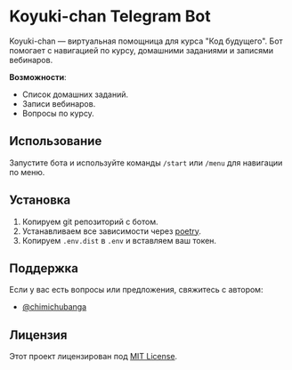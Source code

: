 # Koyuki-chan Telegram Bot

Koyuki-chan — виртуальная помощница для курса "Код будущего".
Бот помогает с навигацией по курсу, домашними заданиями и записями вебинаров.

**Возможности**:
- Список домашних заданий.
- Записи вебинаров.
- Вопросы по курсу.


## Использование

Запустите бота и используйте команды `/start` или `/menu` для навигации по меню.

## Установка

1. Копируем git репозиторий с ботом.
2. Устанавливаем все зависимости через [poetry](https://python-poetry.org).
3. Копируем `.env.dist` в `.env` и вставляем ваш токен.

## Поддержка

Если у вас есть вопросы или предложения, свяжитесь с автором:
- [@chimichubanga](https://t.me/chimichubanga)

## Лицензия

Этот проект лицензирован под [MIT License](LICENSE).
